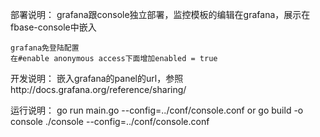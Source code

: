 部署说明：
    grafana跟console独立部署，监控模板的编辑在grafana，展示在fbase-console中嵌入

    grafana免登陆配置
    在#enable anonymous access下面增加enabled = true

开发说明：
    嵌入grafana的panel的url，参照http://docs.grafana.org/reference/sharing/


运行说明：
    go run main.go --config=../conf/console.conf
or
    go build -o console
    ./console --config=../conf/console.conf


